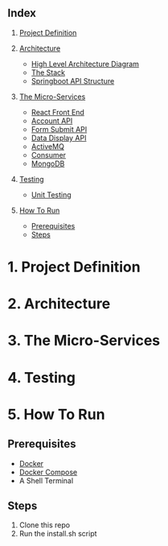 ## Index
1. [Project Definition](#1-Project-Definition)

2. [Architecture](#2-Architecture)
   * [High Level Architecture Diagram](#High-level-architecture-diagram)
   * [The Stack](#The-Stack)
   * [Springboot API Structure](#SpringBoot-API-Structure)
     
3. [The Micro-Services](#3-The-Micro-Services)
   * [React Front End](#React-Front-End)
   * [Account API](#Account-API)
   * [Form Submit API](#Form-Submit-API)
   * [Data Display API](#Data-Display-API)
   * [ActiveMQ](#ActiveMQ)
   * [Consumer](#Consumer)
   * [MongoDB](#MongoDB)
     
4. [Testing](#4-Testing)
   * [Unit Testing](#Unit-Testing)

5. [How To Run](#5-How-To-Run)
   * [Prerequisites](#Prerequisites)
   * [Steps](#Steps)

# 1. Project Definition


# 2. Architecture


# 3. The Micro-Services


# 4. Testing


# 5. How To Run
## Prerequisites
* [Docker](https://hub.docker.com/search/?type=edition&offering=community)
* [Docker Compose](https://github.com/docker/compose/releases)
* A Shell Terminal

## Steps
1. Clone this repo
2. Run the install.sh script
